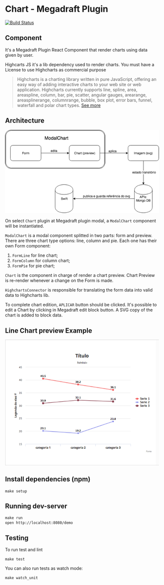 # Chart - Megadraft Plugin
[![Build Status](https://travis-ci.org/globocom/megadraft-chart-plugin.svg?branch=master)](https://travis-ci.org/globocom/megadraft-chart-plugin)

## Component

It's a Megadraft Plugin React Component that render charts using data given by user.

Highcarts JS it's a lib dependency used to render charts.
You must have a License to use Highcharts as commercial purpose

> Highcharts is a charting library written in pure JavaScript, offering an easy way of adding interactive charts to your web site or web application. Highcharts currently supports line, spline, area, areaspline, column, bar, pie, scatter, angular gauges, arearange, areasplinerange, columnrange, bubble, box plot, error bars, funnel, waterfall and polar chart types.
[See more](https://www.highcharts.com/products/highcharts)

## Architecture

![Architecture Diagram](docs/arquitetura.png)

On select `Chart` plugin at Megadraft plugin modal, a `ModalChart` component will be instantiated.

`ModalChart` is a modal component splitted in two parts: form and preview.
There are three chart type options: line, column and pie. Each one has their own Form component:

1. `FormLine` for line chart;
2. `FormColumn` for column chart;
3. `FormPie` for pie chart;

`Chart` is the component in charge of render a chart preview. Chart Preview is re-render whenever a change on the Form is made.

`HighchartsConnector` is responsible for translating the form data into valid data to Highcharts lib.

To complete chart edition, `APLICAR` button should be clicked.
It's possible to edit a Chart by clicking in Megadraft edit block button.
A SVG copy of the chart is added to block data.


## Line Chart preview Example

![Line Chart preview Example](docs/exemplo-chart.png)


## Install dependencies (npm)

```
make setup
```

## Running dev-server

```
make run
open http://localhost:8080/demo
```

## Testing

To run test and lint

```
make test
```

You can also run tests as watch mode:

```
make watch_unit
```
